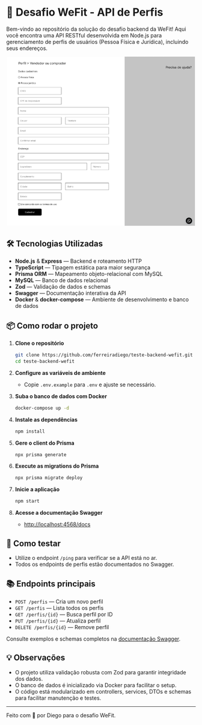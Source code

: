 # 🚀 Desafio WeFit - API de Perfis

Bem-vindo ao repositório da solução do desafio backend da WeFit! Aqui você encontra uma API RESTful desenvolvida em Node.js para gerenciamento de perfis de usuários (Pessoa Física e Jurídica), incluindo seus endereços.

<p align="center">
  <img src="resources/form.png" alt="Formulário de Perfis" width="500"/>
</p>

## 🛠️ Tecnologias Utilizadas

- **Node.js** & **Express** — Backend e roteamento HTTP
- **TypeScript** — Tipagem estática para maior segurança
- **Prisma ORM** — Mapeamento objeto-relacional com MySQL
- **MySQL** — Banco de dados relacional
- **Zod** — Validação de dados e schemas
- **Swagger** — Documentação interativa da API
- **Docker** & **docker-compose** — Ambiente de desenvolvimento e banco de dados

## 📦 Como rodar o projeto

1. **Clone o repositório**

   ```sh
   git clone https://github.com/ferreiradiego/teste-backend-wefit.git
   cd teste-backend-wefit
   ```

2. **Configure as variáveis de ambiente**

   - Copie `.env.example` para `.env` e ajuste se necessário.

3. **Suba o banco de dados com Docker**

   ```sh
   docker-compose up -d
   ```

4. **Instale as dependências**

   ```sh
   npm install
   ```

5. **Gere o client do Prisma**

   ```sh
   npx prisma generate
   ```

6. **Execute as migrations do Prisma**

   ```sh
   npx prisma migrate deploy
   ```

7. **Inicie a aplicação**

   ```sh
   npm start
   ```

8. **Acesse a documentação Swagger**
   - [http://localhost:4568/docs](http://localhost:4568/docs)

## 🧪 Como testar

- Utilize o endpoint `/ping` para verificar se a API está no ar.
- Todos os endpoints de perfis estão documentados no Swagger.

## 📚 Endpoints principais

- `POST /perfis` — Cria um novo perfil
- `GET /perfis` — Lista todos os perfis
- `GET /perfis/{id}` — Busca perfil por ID
- `PUT /perfis/{id}` — Atualiza perfil
- `DELETE /perfis/{id}` — Remove perfil

Consulte exemplos e schemas completos na [documentação Swagger](http://localhost:4568/docs).

## 💡 Observações

- O projeto utiliza validação robusta com Zod para garantir integridade dos dados.
- O banco de dados é inicializado via Docker para facilitar o setup.
- O código está modularizado em controllers, services, DTOs e schemas para facilitar manutenção e testes.

---

Feito com 💙 por Diego para o desafio WeFit.
